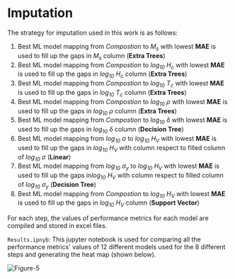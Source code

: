 # Imputation

The strategy for imputation used in this work is as follows:
1. Best ML model mapping from *Compostion* to *M<sub>s</sub>* with lowest **MAE** is used to fill up the gaps in *M<sub>s</sub>* column (**Extra Trees**)
2. Best ML model mapping from *Compostion* to *log<sub>10</sub> H<sub>c</sub>* with lowest **MAE** is used to fill up the gaps in *log<sub>10</sub> H<sub>c</sub>* column (**Extra Trees**)
3. Best ML model mapping from *Compostion* to *log<sub>10</sub> T<sub>c</sub>* with lowest **MAE** is used to fill up the gaps in *log<sub>10</sub> T<sub>c</sub>* column (**Extra Trees**)
4. Best ML model mapping from *Compostion* to *log<sub>10</sub> ρ* with lowest **MAE** is used to fill up the gaps in *log<sub>10</sub> ρ* column (**Extra Trees**)
5. Best ML model mapping from *Compostion* to *log<sub>10</sub> δ* with lowest **MAE** is used to fill up the gaps in *log<sub>10</sub> δ* column (**Decision Tree**)
6. Best ML model mapping from *log<sub>10</sub> σ* to *log<sub>10</sub> H<sub>V</sub>* with lowest **MAE** is used to fill up the gaps in *log<sub>10</sub> H<sub>V</sub>* with column respect to filled column of *log<sub>10</sub> σ* (**Linear**)
7. Best ML model mapping from *log<sub>10</sub> σ<sub>y</sub>* to *log<sub>10</sub> H<sub>V</sub>* with lowest **MAE** is used to fill up the gaps in*log<sub>10</sub> H<sub>V</sub>* with column respect to filled column of *log<sub>10</sub> σ<sub>y</sub>* (**Decision Tree**)
8. Best ML model mapping from *Compostion* to *log<sub>10</sub> H<sub>V</sub>* with lowest **MAE** is used to fill up the gaps in *log<sub>10</sub> H<sub>V</sub>* column (**Support Vector**)

For each step, the values of performance metrics for each model are compiled and stored in excel files.

``Results.ipnyb``: This jupyter notebook is used for comparing all the performance metrics' values of 12 different models used for the 8 different steps and generating the heat map (shown below).

![Figure-5](https://user-images.githubusercontent.com/12556692/211747565-6d34bb5e-05fe-45e9-9d9e-9e73c24b8116.jpg)
